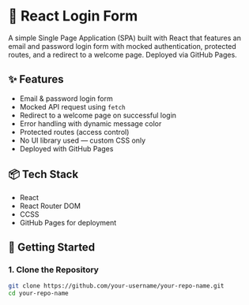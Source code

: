 # 🔐 React Login Form

A simple Single Page Application (SPA) built with React that features an email and password login form with mocked authentication, protected routes, and a redirect to a welcome page. Deployed via GitHub Pages.

## ✨ Features

- Email & password login form
- Mocked API request using `fetch`
- Redirect to a welcome page on successful login
- Error handling with dynamic message color
- Protected routes (access control)
- No UI library used — custom CSS only
- Deployed with GitHub Pages

## 📦 Tech Stack

- React
- React Router DOM
- CCSS
- GitHub Pages for deployment

## 🚀 Getting Started

### 1. Clone the Repository

```bash
git clone https://github.com/your-username/your-repo-name.git
cd your-repo-name
```
